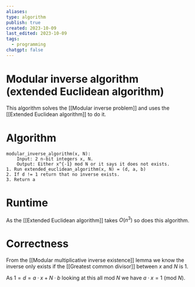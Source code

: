```yaml
---
aliases: 
type: algorithm
publish: true
created: 2023-10-09
last_edited: 2023-10-09
tags:
  - programming
chatgpt: false
---
```

# Modular inverse algorithm (extended Euclidean algorithm)

This algorithm solves the [[Modular inverse problem]] and uses the [[Extended Euclidean algorithm]] to do it.

# Algorithm

```pseudocode
modular_inverse_algorithm(x, N):
	Input: 2 n-bit integers x, N.
	Output: Either x^{-1} mod N or it says it does not exists.
1. Run extended_euclidean_algorithm(x, N) = (d, a, b)
2. If d != 1 return that no inverse exists.
3. Return a
```

# Runtime

As the [[Extended Euclidean algorithm]] takes $O(n^3)$ so does this algorithm.

# Correctness

From the [[Modular multiplicative inverse existence]] lemma we know the inverse only exists if the [[Greatest common divisor]] between $x$ and $N$ is 1.

As $1 = d = a \cdot x + N \cdot b$ looking at this all mod $N$ we have $a \cdot x = 1$ (mod $N$).